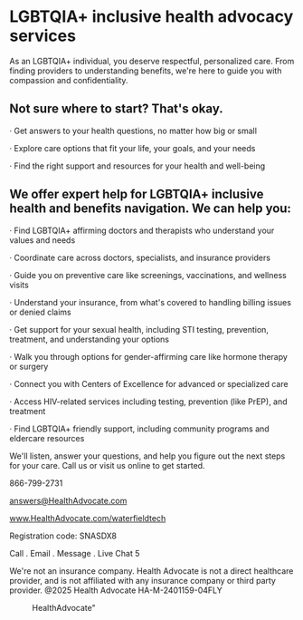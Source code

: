 # LGBTQIA+ inclusive health advocacy services


<figure>
</figure>


<figure>
</figure>


As an LGBTQIA+ individual, you
deserve respectful, personalized care.
From finding providers to understanding
benefits, we're here to guide you with
compassion and confidentiality.


## Not sure where to start? That's okay.

· Get answers to your health questions,
no matter how big or small

· Explore care options that fit your life,
your goals, and your needs

· Find the right support and resources
for your health and well-being


<figure>
</figure>


## We offer expert help for LGBTQIA+ inclusive health and benefits navigation. We can help you:

· Find LGBTQIA+ affirming doctors and therapists
who understand your values and needs

· Coordinate care across doctors, specialists, and insurance providers

· Guide you on preventive care like screenings, vaccinations,
and wellness visits

· Understand your insurance, from what's covered
to handling billing issues or denied claims

· Get support for your sexual health, including STI testing,
prevention, treatment, and understanding your options

· Walk you through options for gender-affirming care
like hormone therapy or surgery

· Connect you with Centers of Excellence for advanced
or specialized care

· Access HIV-related services including testing,
prevention (like PrEP), and treatment

· Find LGBTQIA+ friendly support, including community programs
and eldercare resources


<figure>
</figure>


We'll listen, answer your questions, and help you figure out
the next steps for your care. Call us or visit us online to get started.

866-799-2731

answers@HealthAdvocate.com

www.HealthAdvocate.com/waterfieldtech

Registration code: SNASDX8

Call . Email . Message . Live Chat
5

We're not an insurance company. Health Advocate is not a direct healthcare provider, and is not affiliated
with any insurance company or third party provider. @2025 Health Advocate HA-M-2401159-04FLY


<figure>

HealthAdvocate"

</figure>